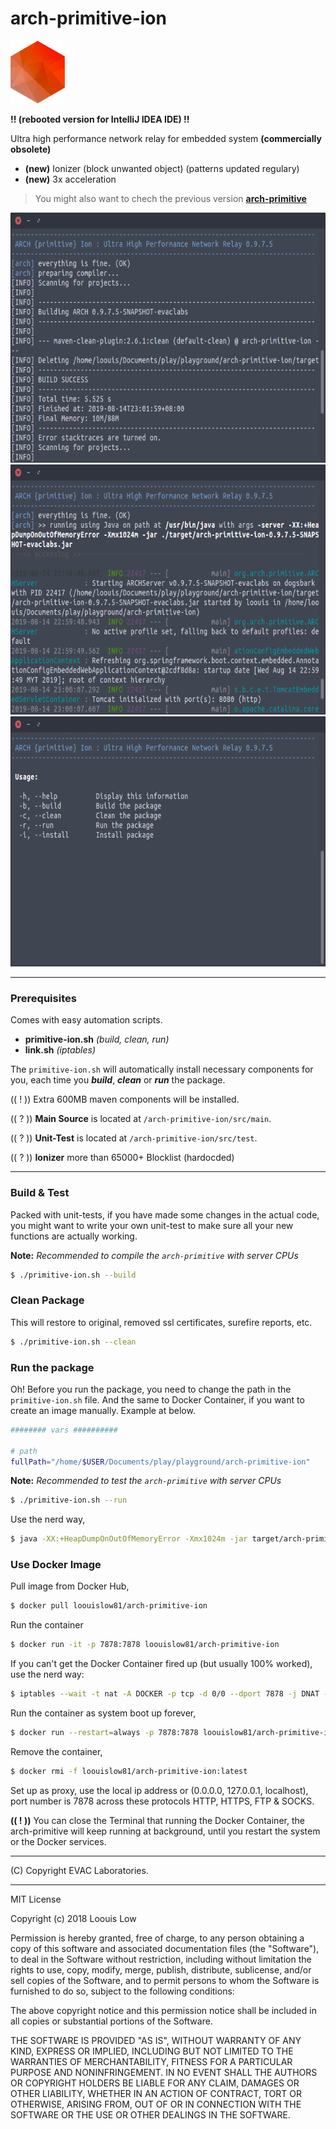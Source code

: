 # arch-primitive-ion

<p align="left">
  <img src="logo@ori.png" height="100">
</p>

**!! (rebooted version for IntelliJ IDEA IDE) !!**

Ultra high performance network relay for embedded system **(commercially obsolete)**

- **(new)** Ionizer (block unwanted object) (patterns updated regulary)
- **(new)** 3x acceleration

> You might also want to chech the previous version [**arch-primitive**](https://github.com/loouislow81/arch-primitive)

<p align="left">
  <img src="Screenshot_2.png" height="400">
  <img src="Screenshot_3.png" height="400">
  <img src="Screenshot_1.png" height="400">
</p>

---

### Prerequisites

Comes with easy automation scripts.

- **primitive-ion.sh** _(build, clean, run)_
- **link.sh** _(iptables)_

The `primitive-ion.sh` will automatically install necessary components for you, each time you _**build**_, _**clean**_ or _**run**_ the package.

(( ! )) Extra 600MB maven components will be installed.

(( ? )) **Main Source** is located at `/arch-primitive-ion/src/main`.

(( ? )) **Unit-Test** is located at `/arch-primitive-ion/src/test`.

(( ? )) **Ionizer** more than 65000+ Blocklist (hardocded)

---

### Build & Test

Packed with unit-tests, if you have made some changes in the actual code, you might want to write your own unit-test to make sure all your new functions are actually working.

**Note:** _Recommended to compile the `arch-primitive` with server CPUs_

```bash
$ ./primitive-ion.sh --build
```

### Clean Package

This will restore to original, removed ssl certificates, surefire reports, etc.

```bash
$ ./primitive-ion.sh --clean
```

### Run the package

Oh! Before you run the package, you need to change the path in the `primitive-ion.sh` file. And the same to Docker Container, if you want to create an image manually. Example at below.

```bash
######## vars ##########

# path
fullPath="/home/$USER/Documents/play/playground/arch-primitive-ion"
```

**Note:** _Recommended to test the `arch-primitive` with server CPUs_

```bash
$ ./primitive-ion.sh --run
```

Use the nerd way,

```bash
$ java -XX:+HeapDumpOnOutOfMemoryError -Xmx1024m -jar target/arch-primitive-ion-0.9.7.5-SNAPSHOT-evaclabs.jar
```

### Use Docker Image

Pull image from Docker Hub,

```bash
$ docker pull loouislow81/arch-primitive-ion
```

Run the container

```bash
$ docker run -it -p 7878:7878 loouislow81/arch-primitive-ion
```

If you can't get the Docker Container fired up (but usually 100% worked), use the nerd way:

```bash
$ iptables --wait -t nat -A DOCKER -p tcp -d 0/0 --dport 7878 -j DNAT --to-destination 172.17.0.2:7878

```

Run the container as system boot up forever,

```bash
$ docker run --restart=always -p 7878:7878 loouislow81/arch-primitive-ion /bin/bash /home/arch-primitive/primitive-ion.sh -r
```

Remove the container,

```bash
$ docker rmi -f loouislow81/arch-primitive-ion:latest
```

Set up as proxy, use the local ip address or (0.0.0.0, 127.0.0.1, localhost), port number is 7878 across these protocols HTTP, HTTPS, FTP & SOCKS.

**(( ! ))** You can close the Terminal that running the Docker Container, the arch-primitive will keep running at background, until you restart the system or the Docker services.

---

(C) Copyright EVAC Laboratories.

---

MIT License

Copyright (c) 2018 Loouis Low

Permission is hereby granted, free of charge, to any person obtaining a copy
of this software and associated documentation files (the "Software"), to deal
in the Software without restriction, including without limitation the rights
to use, copy, modify, merge, publish, distribute, sublicense, and/or sell
copies of the Software, and to permit persons to whom the Software is
furnished to do so, subject to the following conditions:

The above copyright notice and this permission notice shall be included in all
copies or substantial portions of the Software.

THE SOFTWARE IS PROVIDED "AS IS", WITHOUT WARRANTY OF ANY KIND, EXPRESS OR
IMPLIED, INCLUDING BUT NOT LIMITED TO THE WARRANTIES OF MERCHANTABILITY,
FITNESS FOR A PARTICULAR PURPOSE AND NONINFRINGEMENT. IN NO EVENT SHALL THE
AUTHORS OR COPYRIGHT HOLDERS BE LIABLE FOR ANY CLAIM, DAMAGES OR OTHER
LIABILITY, WHETHER IN AN ACTION OF CONTRACT, TORT OR OTHERWISE, ARISING FROM,
OUT OF OR IN CONNECTION WITH THE SOFTWARE OR THE USE OR OTHER DEALINGS IN THE
SOFTWARE.
